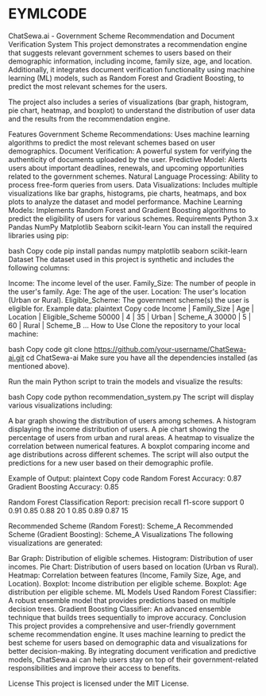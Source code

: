 # EYMLCODE
ChatSewa.ai - Government Scheme Recommendation and Document Verification System
This project demonstrates a recommendation engine that suggests relevant government schemes to users based on their demographic information, including income, family size, age, and location. Additionally, it integrates document verification functionality using machine learning (ML) models, such as Random Forest and Gradient Boosting, to predict the most relevant schemes for the users.

The project also includes a series of visualizations (bar graph, histogram, pie chart, heatmap, and boxplot) to understand the distribution of user data and the results from the recommendation engine.

Features
Government Scheme Recommendations: Uses machine learning algorithms to predict the most relevant schemes based on user demographics.
Document Verification: A powerful system for verifying the authenticity of documents uploaded by the user.
Predictive Model: Alerts users about important deadlines, renewals, and upcoming opportunities related to the government schemes.
Natural Language Processing: Ability to process free-form queries from users.
Data Visualizations: Includes multiple visualizations like bar graphs, histograms, pie charts, heatmaps, and box plots to analyze the dataset and model performance.
Machine Learning Models: Implements Random Forest and Gradient Boosting algorithms to predict the eligibility of users for various schemes.
Requirements
Python 3.x
Pandas
NumPy
Matplotlib
Seaborn
scikit-learn
You can install the required libraries using pip:

bash
Copy code
pip install pandas numpy matplotlib seaborn scikit-learn
Dataset
The dataset used in this project is synthetic and includes the following columns:

Income: The income level of the user.
Family_Size: The number of people in the user's family.
Age: The age of the user.
Location: The user's location (Urban or Rural).
Eligible_Scheme: The government scheme(s) the user is eligible for.
Example data:
plaintext
Copy code
Income | Family_Size | Age | Location | Eligible_Scheme
50000  | 4           | 35  | Urban    | Scheme_A
30000  | 5           | 60  | Rural    | Scheme_B
...
How to Use
Clone the repository to your local machine:

bash
Copy code
git clone https://github.com/your-username/ChatSewa-ai.git
cd ChatSewa-ai
Make sure you have all the dependencies installed (as mentioned above).

Run the main Python script to train the models and visualize the results:

bash
Copy code
python recommendation_system.py
The script will display various visualizations including:

A bar graph showing the distribution of users among schemes.
A histogram displaying the income distribution of users.
A pie chart showing the percentage of users from urban and rural areas.
A heatmap to visualize the correlation between numerical features.
A boxplot comparing income and age distributions across different schemes.
The script will also output the predictions for a new user based on their demographic profile.

Example of Output:
plaintext
Copy code
Random Forest Accuracy: 0.87
Gradient Boosting Accuracy: 0.85

Random Forest Classification Report:
              precision    recall  f1-score   support
        0       0.91      0.85      0.88        20
        1       0.85      0.89      0.87        15

Recommended Scheme (Random Forest): Scheme_A
Recommended Scheme (Gradient Boosting): Scheme_A
Visualizations
The following visualizations are generated:

Bar Graph: Distribution of eligible schemes.
Histogram: Distribution of user incomes.
Pie Chart: Distribution of users based on location (Urban vs Rural).
Heatmap: Correlation between features (Income, Family Size, Age, and Location).
Boxplot: Income distribution per eligible scheme.
Boxplot: Age distribution per eligible scheme.
ML Models Used
Random Forest Classifier: A robust ensemble model that provides predictions based on multiple decision trees.
Gradient Boosting Classifier: An advanced ensemble technique that builds trees sequentially to improve accuracy.
Conclusion
This project provides a comprehensive and user-friendly government scheme recommendation engine. It uses machine learning to predict the best scheme for users based on demographic data and visualizations for better decision-making. By integrating document verification and predictive models, ChatSewa.ai can help users stay on top of their government-related responsibilities and improve their access to benefits.

License
This project is licensed under the MIT License.
